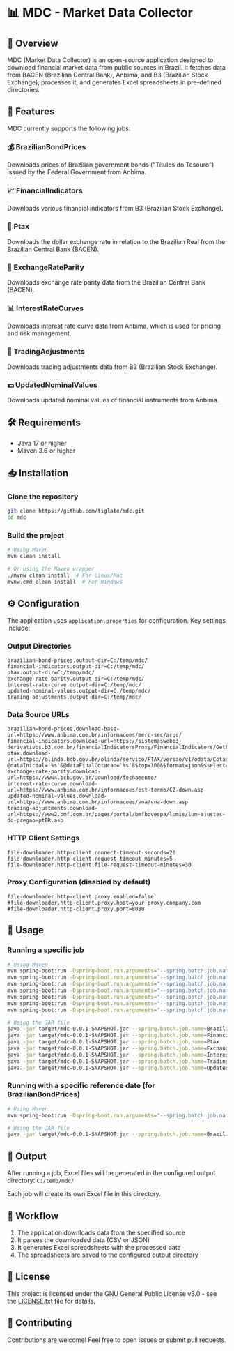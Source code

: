 # 📊 MDC - Market Data Collector

## 🌟 Overview
MDC (Market Data Collector) is an open-source application designed to download financial market data from public sources in Brazil. It fetches data from BACEN (Brazilian Central Bank), Anbima, and B3 (Brazilian Stock Exchange), processes it, and generates Excel spreadsheets in pre-defined directories.

## 🚀 Features
MDC currently supports the following jobs:

### 💰 BrazilianBondPrices
Downloads prices of Brazilian government bonds ("Títulos do Tesouro") issued by the Federal Government from Anbima.

### 📈 FinancialIndicators
Downloads various financial indicators from B3 (Brazilian Stock Exchange).

### 💱 Ptax
Downloads the dollar exchange rate in relation to the Brazilian Real from the Brazilian Central Bank (BACEN).

### 🔄 ExchangeRateParity
Downloads exchange rate parity data from the Brazilian Central Bank (BACEN).

### 📊 InterestRateCurves
Downloads interest rate curve data from Anbima, which is used for pricing and risk management.

### 📝 TradingAdjustments
Downloads trading adjustments data from B3 (Brazilian Stock Exchange).

### 💵 UpdatedNominalValues
Downloads updated nominal values of financial instruments from Anbima.

## 🛠️ Requirements
- Java 17 or higher
- Maven 3.6 or higher

## 📥 Installation

### Clone the repository
```bash
git clone https://github.com/tiglate/mdc.git
cd mdc
```

### Build the project
```bash
# Using Maven
mvn clean install

# Or using the Maven wrapper
./mvnw clean install  # For Linux/Mac
mvnw.cmd clean install  # For Windows
```

## ⚙️ Configuration
The application uses `application.properties` for configuration. Key settings include:

### Output Directories
```properties
brazilian-bond-prices.output-dir=C:/temp/mdc/
financial-indicators.output-dir=C:/temp/mdc/
ptax.output-dir=C:/temp/mdc/
exchange-rate-parity.output-dir=C:/temp/mdc/
interest-rate-curve.output-dir=C:/temp/mdc/
updated-nominal-values.output-dir=C:/temp/mdc/
trading-adjustments.output-dir=C:/temp/mdc/
```

### Data Source URLs
```properties
brazilian-bond-prices.download-base-url=https://www.anbima.com.br/informacoes/merc-sec/arqs/
financial-indicators.download-url=https://sistemaswebb3-derivativos.b3.com.br/financialIndicatorsProxy/FinancialIndicators/GetFinancialIndicators/eyJsYW5ndWFnZSI6InB0LWJyIn0=
ptax.download-url=https://olinda.bcb.gov.br/olinda/servico/PTAX/versao/v1/odata/CotacaoDolarPeriodo(dataInicial=@dataInicial,dataFinalCotacao=@dataFinalCotacao)?@dataInicial='%s'&@dataFinalCotacao='%s'&$top=100&$format=json&$select=cotacaoCompra,cotacaoVenda,dataHoraCotacao
exchange-rate-parity.download-url=https://www4.bcb.gov.br/Download/fechamento/
interest-rate-curve.download-url=https://www.anbima.com.br/informacoes/est-termo/CZ-down.asp
updated-nominal-values.download-url=https://www.anbima.com.br/informacoes/vna/vna-down.asp
trading-adjustments.download-url=https://www2.bmf.com.br/pages/portal/bmfbovespa/lumis/lum-ajustes-do-pregao-ptBR.asp
```

### HTTP Client Settings
```properties
file-downloader.http-client.connect-timeout-seconds=20
file-downloader.http-client.request-timeout-minutes=5
file-downloader.http-client.file-request-timeout-minutes=30
```

### Proxy Configuration (disabled by default)
```properties
file-downloader.http-client.proxy.enabled=false
#file-downloader.http-client.proxy.host=your-proxy.company.com
#file-downloader.http-client.proxy.port=8080
```

## 🚀 Usage

### Running a specific job
```bash
# Using Maven
mvn spring-boot:run -Dspring-boot.run.arguments="--spring.batch.job.name=BrazilianBondPrices"
mvn spring-boot:run -Dspring-boot.run.arguments="--spring.batch.job.name=FinancialIndicators"
mvn spring-boot:run -Dspring-boot.run.arguments="--spring.batch.job.name=Ptax"
mvn spring-boot:run -Dspring-boot.run.arguments="--spring.batch.job.name=ExchangeRateParity"
mvn spring-boot:run -Dspring-boot.run.arguments="--spring.batch.job.name=InterestRateCurves"
mvn spring-boot:run -Dspring-boot.run.arguments="--spring.batch.job.name=TradingAdjustments"
mvn spring-boot:run -Dspring-boot.run.arguments="--spring.batch.job.name=UpdatedNominalValues"

# Using the JAR file
java -jar target/mdc-0.0.1-SNAPSHOT.jar --spring.batch.job.name=BrazilianBondPrices
java -jar target/mdc-0.0.1-SNAPSHOT.jar --spring.batch.job.name=FinancialIndicators
java -jar target/mdc-0.0.1-SNAPSHOT.jar --spring.batch.job.name=Ptax
java -jar target/mdc-0.0.1-SNAPSHOT.jar --spring.batch.job.name=ExchangeRateParity
java -jar target/mdc-0.0.1-SNAPSHOT.jar --spring.batch.job.name=InterestRateCurves
java -jar target/mdc-0.0.1-SNAPSHOT.jar --spring.batch.job.name=TradingAdjustments
java -jar target/mdc-0.0.1-SNAPSHOT.jar --spring.batch.job.name=UpdatedNominalValues
```

### Running with a specific reference date (for BrazilianBondPrices)
```bash
# Using Maven
mvn spring-boot:run -Dspring-boot.run.arguments="--spring.batch.job.name=BrazilianBondPrices,referenceDate=2025-04-30"

# Using the JAR file
java -jar target/mdc-0.0.1-SNAPSHOT.jar --spring.batch.job.name=BrazilianBondPrices referenceDate=2025-04-30
```

## 📁 Output
After running a job, Excel files will be generated in the configured output directory:
`C:/temp/mdc/`

Each job will create its own Excel file in this directory.

## 🔄 Workflow
1. The application downloads data from the specified source
2. It parses the downloaded data (CSV or JSON)
3. It generates Excel spreadsheets with the processed data
4. The spreadsheets are saved to the configured output directory

## 📝 License
This project is licensed under the GNU General Public License v3.0 - see the [LICENSE.txt](LICENSE.txt) file for details.

## 🤝 Contributing
Contributions are welcome! Feel free to open issues or submit pull requests.
